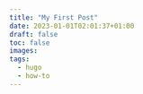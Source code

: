 ```yaml
---
title: "My First Post"
date: 2023-01-01T02:01:37+01:00
draft: false
toc: false
images:
tags:
  - hugo
  - how-to
---
```


